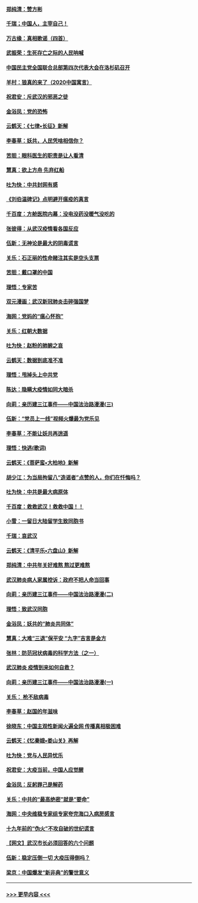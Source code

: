 #### [郑纯清：赞方彬](../pages/nsc993/n11856803.md?t=02101702) 
#### [千瑞；中国人，主宰自己！](../pages/nsc993/n11856793.md?t=02101702) 
#### [万古缘：真相歌谣（四首）](../pages/nsc993/n11856263.md?t=02101702) 
#### [武振荣：生死存亡之际的人民呐喊](../pages/nsc993/n11856256.md?t=02101702) 
#### [中国民主党全国联合总部第四次代表大会在洛杉矶召开](../pages/nsc993/n11856344.md?t=02101702) 
#### [羊村：狼真的来了（2020中国寓言）](../pages/nsc993/n11856229.md?t=02101702) 
#### [祝君安：斥武汉的邪恶之徒](../pages/nsc993/n11855861.md?t=02101702) 
#### [金浴凤：党的恐怖](../pages/nsc993/n11855849.md?t=02101702) 
#### [云鹤天：《七律▪长征》新解](../pages/nsc993/n11855479.md?t=02101702) 
#### [李春草：妖共，人民凭啥相信你？](../pages/nsc993/n11855196.md?t=02101702) 
#### [苦胆：眼科医生的职责是让人看清](../pages/nsc993/n11853840.md?t=02101702) 
#### [慧真：欲上方舟 先弃红船](../pages/nsc993/n11853483.md?t=02101702) 
#### [吐为快：中共封网有感](../pages/nsc993/n11852575.md?t=02101702) 
#### [《刘伯温碑记》点明避开瘟疫的真言](../pages/nsc993/n11852128.md?t=02101702) 
#### [千百度：方舱医院内幕：没电没药没暖气没吃的](../pages/nsc993/n11850211.md?t=02101702) 
#### [张彼得：从武汉疫情看各国反应](../pages/nsc993/n11850102.md?t=02101702) 
#### [伍新：无神论是最大的阴毒谎言](../pages/nsc993/n11846129.md?t=02101702) 
#### [关乐：石正丽的性命赌注其实是空头支票](../pages/nsc993/n11846109.md?t=02101702) 
#### [苦胆：戴口罩的中国](../pages/nsc993/n11845576.md?t=02101702) 
#### [理悟：专家苦](../pages/nsc993/n11845564.md?t=02101702) 
#### [双元漫画：武汉新冠肺炎击碎强国梦](../pages/nsc993/n11843320.md?t=02101702) 
#### [海网：党妈的“瘟心怀抱”](../pages/nsc993/n11840740.md?t=02101702) 
#### [关乐：红朝大数据](../pages/nsc993/n11840675.md?t=02101702) 
#### [吐为快：赵粉的肺腑之哀](../pages/nsc993/n11840618.md?t=02101702) 
#### [云鹤天：数据到底准不准](../pages/nsc993/n11840325.md?t=02101702) 
#### [理悟：甩掉头上中共党](../pages/nsc993/n11838826.md?t=02101702) 
#### [陈达：隐瞒大疫情如同大暗杀](../pages/nsc993/n11838771.md?t=02101702) 
#### [向莉：亲历建三江事件——中国法治路漫漫(三)](../pages/nsc993/n11831825.md?t=02101702) 
#### [伍新：“党员上一线”视频火爆最为党乐见](../pages/nsc993/n11838200.md?t=02101702) 
#### [李春草：不能让妖共再逍遥](../pages/nsc993/n11838102.md?t=02101702) 
#### [理悟：快逃(歌词)](../pages/nsc993/n11838083.md?t=02101702) 
#### [云鹤天：《菩萨蛮▪大柏地》新解](../pages/nsc993/n11838059.md?t=02101702) 
#### [胡少江：为当局拘留八“造谣者”点赞的人，你们在忏悔吗？](../pages/nsc993/n11836801.md?t=02101702) 
#### [吐为快：中共是最大病原体](../pages/nsc993/n11836748.md?t=02101702) 
#### [千百度：救救武汉！救救中国！！](../pages/nsc993/n11836145.md?t=02101702) 
#### [小雪：一留日大陆留学生致同胞书](../pages/nsc993/n11834624.md?t=02101702) 
#### [千瑞：哀武汉](../pages/nsc993/n11833647.md?t=02101702) 
#### [云鹤天：《清平乐▪六盘山》新解](../pages/nsc993/n11833611.md?t=02101702) 
#### [郑纯清：中共年关好难熬 熬过更难熬](../pages/nsc993/n11833489.md?t=02101702) 
#### [武汉肺炎病人家属控诉：政府不把人命当回事](../pages/nsc993/n11833205.md?t=02101702) 
#### [向莉：亲历建三江事件——中国法治路漫漫(二)](../pages/nsc993/n11829102.md?t=02101702) 
#### [理悟：致武汉同胞](../pages/nsc993/n11831522.md?t=02101702) 
#### [金浴凤：妖共的“肺炎共同体”](../pages/nsc993/n11829448.md?t=02101702) 
#### [慧真：大难“三退”保平安 “九字”吉言是金方](../pages/nsc993/n11829501.md?t=02101702) 
#### [张林：防范冠状病毒的科学方法（之一）](../pages/nsc993/n11828618.md?t=02101702) 
#### [武汉肺炎 疫情到来如何自救？](../pages/nsc993/n11827632.md?t=02101702) 
#### [向莉：亲历建三江事件——中国法治路漫漫(一)](../pages/nsc993/n11827190.md?t=02101702) 
#### [关乐： 枪不敌病毒](../pages/nsc993/n11826746.md?t=02101702) 
#### [李春草：赵国的年滋味](../pages/nsc993/n11826321.md?t=02101702) 
#### [徐晓东：中国主观性新闻火遍全网 传播真相极困难](../pages/nsc993/n11826508.md?t=02101702) 
#### [云鹤天：《忆秦娥▪娄山关》再解](../pages/nsc993/n11824682.md?t=02101702) 
#### [吐为快：党与人民异忧乐](../pages/nsc993/n11824660.md?t=02101702) 
#### [祝君安：大疫当前，中国人应觉醒](../pages/nsc993/n11821946.md?t=02101702) 
#### [金浴凤：反躬罪己是解药](../pages/nsc993/n11820280.md?t=02101702) 
#### [关乐：中共的“最高绝密”就是“要命”](../pages/nsc993/n11816946.md?t=02101702) 
#### [海网：中央维稳专家组专家夸完海口入病房感言](../pages/nsc993/n11815138.md?t=02101702) 
#### [十九年前的“伪火”不攻自破的世纪谎言](../pages/nsc993/n11813238.md?t=02101702) 
#### [【网文】武汉市长必须回答的六个问题](../pages/nsc993/n11813848.md?t=02101702) 
#### [伍新：稳定压倒一切 大疫压得倒吗？](../pages/nsc993/n11812634.md?t=02101702) 
#### [梁京：中国爆发“新非典”的警世意义](../pages/nsc993/n11812554.md?t=02101702) 

----
#### [ >>> 更早内容 <<< ](../indexes/nsc993-earlier.md)
